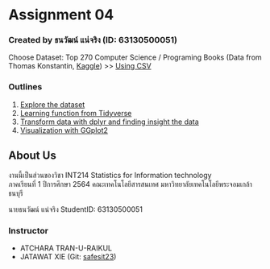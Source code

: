 # Assignment 04

### Created by ธนวัฒน์ แน่จริง (ID: 63130500051)

Choose Dataset:
 Top 270 Computer Science / Programing Books (Data from Thomas Konstantin, [Kaggle](https://www.kaggle.com/thomaskonstantin/top-270-rated-computer-science-programing-books)) >> [Using CSV](https://raw.githubusercontent.com/safesit23/INT214-Statistics/main/datasets/prog_book.csv)


### Outlines
1. [Explore the dataset](./ExploreData.md)
2. [Learning function from Tidyverse](./LearningFunction.md)
3. [Transform data with dplyr and finding insight the data](./TransformAndFindingData.md)
4. [Visualization with GGplot2](./Vitualization.md)









## About Us
งานนี้เป็นส่วนของวิชา INT214 Statistics for Information technology <br/> ภาคเรียนที่ 1 ปีการศึกษา 2564 คณะเทคโนโลยีสารสนเทศ มหาวิทยาลัยเทคโนโลยีพระจอมเกล้าธนบุรี

นายธนวัฒน์ แน่จริง   StudentID: 63130500051

### Instructor
- ATCHARA TRAN-U-RAIKUL
- JATAWAT XIE (Git: [safesit23](https://github.com/safesit23))
